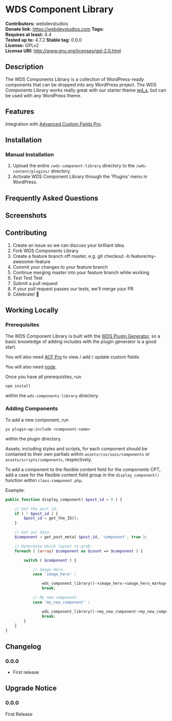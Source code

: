 # WDS Component Library #
**Contributors:**      webdevstudios  
**Donate link:**       https://webdevstudios.com
**Tags:**  
**Requires at least:** 4.4  
**Tested up to:**      4.7.2 
**Stable tag:**        0.0.0  
**License:**           GPLv2  
**License URI:**       http://www.gnu.org/licenses/gpl-2.0.html  

## Description ##

The WDS Components Library is a collection of WordPress-ready components that can be dropped into any WordPress project. The WDS Components Library works really great with our starter theme [wd_s](https://github.com/WebDevStudios/wd_s), but can be used with any WordPress theme.


## Features ##
Integration with [Advanced Custom Fields Pro](https://www.advancedcustomfields.com/pro/).

## Installation ##

### Manual Installation ###

1. Upload the entire `/wds-component-library` directory to the `/wds-content/plugins/` directory.
2. Activate WDS Component Library through the 'Plugins' menu in WordPress.

## Frequently Asked Questions ##


## Screenshots ##


## Contributing ##
1. Create an issue so we can discuss your brilliant idea.  
1. Fork WDS Components Library  
1. Create a feature branch off master, e.g. git checkout -b feature/my-awesome-feature  
1. Commit your changes to your feature branch  
1. Continue merging master into your feature branch while working  
1. Test Test Test  
1. Submit a pull request  
1. If your pull request passes our tests, we'll merge your PR  
1. Celebrate! 🍻  


## Working Locally ##

### Prerequisites ###
The WDS Component Library is built with the [WDS Plugin Generator](https://github.com/WebDevStudios/generator-plugin-wp), so a basic knowledge of adding includes with the plugin generator is a good start.

You will also need [ACF Pro](https://www.advancedcustomfields.com/pro/) to view / add / update custom fields.

You will also need [node](https://nodejs.org/download/).

Once you have all prerequisites, run

```
npm install
```

within the `wds-components-library` directory.


### Adding Components ###
To add a new component, run

```
yo plugin-wp:include <component-name>
```

within the plugin directory.

Assets, including styles and scripts, for each component should be contained to their own partials within `assets/css/sass/components` or `assets/scripts/components`, respectively.

To add a component to the flexible content field for the components CPT, add a case for the flexible content field group in the `display_component()` function within `class-component.php`.

Example:
``` php
public function display_component( $post_id = 0 ) {

    // Get the post id.
    if ( ! $post_id ) {
        $post_id = get_the_ID();
    }

    // Get our data.
    $component = get_post_meta( $post_id, 'component', true );

    // Determine which layout to grab.
    foreach ( (array) $component as $count => $component ) {

        switch ( $component ) {

            // Image Hero.
            case 'image_hero' :

                wds_component_library()->image_hero->image_hero_markup( $post_id, $count );
                break;

            // My new component.
            case 'my_new_component' :

                wds_component_library()->my_new_component->my_new_component_markup( $post_id, $count );
                break;
        }
    }
}
```


## Changelog ##

### 0.0.0 ###
* First release

## Upgrade Notice ##

### 0.0.0 ###
First Release
